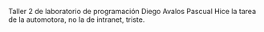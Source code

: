 Taller 2 de laboratorio de programación
Diego Avalos Pascual
Hice la tarea de la automotora, no la de intranet, triste.